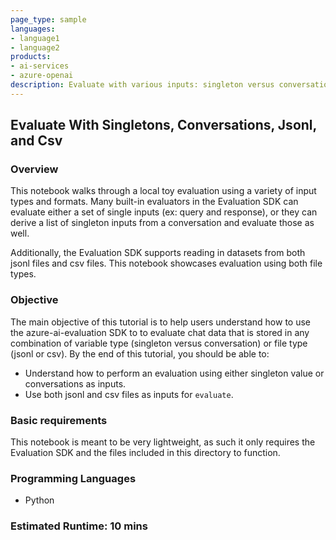 ```yaml
---
page_type: sample
languages:
- language1
- language2
products:
- ai-services
- azure-openai
description: Evaluate with various inputs: singleton versus conversation, csv versus jsonl. 
---
```


## Evaluate With Singletons, Conversations, Jsonl, and Csv

### Overview

This notebook walks through a local toy evaluation using a variety of input types and formats. Many built-in evaluators in the Evaluation SDK can evaluate either a set of single inputs (ex: query and response), or they can derive a list of singleton inputs from a conversation and evaluate those as well.

Additionally, the Evaluation SDK supports reading in datasets from both jsonl files and csv files. This notebook showcases evaluation using both file types.

### Objective

The main objective of this tutorial is to help users understand how to use the azure-ai-evaluation SDK to to evaluate chat data that is stored in any combination of variable type (singleton versus conversation) or file type (jsonl or csv). By the end of this tutorial, you should be able to:

 - Understand how to perform an evaluation using either singleton value or conversations as inputs.
 - Use both jsonl and csv files as inputs for `evaluate`.

### Basic requirements

This notebook is meant to be very lightweight, as such it only requires the Evaluation SDK and the files included in this directory to function.

### Programming Languages
 - Python

### Estimated Runtime: 10 mins
